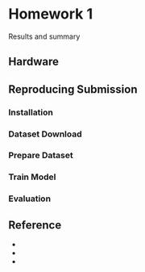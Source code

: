 # Homework 1

Results and summary

## Hardware

## Reproducing Submission

### Installation

### Dataset Download

### Prepare Dataset

### Train Model

### Evaluation

## Reference
* [](https://github.com/rwightman/pytorch-image-models/blob/02daf2ab943ce2c1646c4af65026114facf4eb22/timm/utils/distributed.py)
* [](https://github.com/rwightman/pytorch-image-models/blob/02daf2ab943ce2c1646c4af65026114facf4eb22/timm/utils/model.py#L15)
* [](https://github.com/HobbitLong/RepDistiller)

